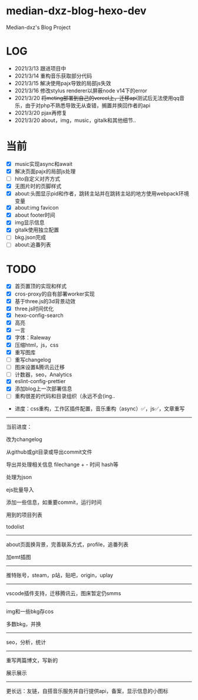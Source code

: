 # median-dxz-blog-hexo-dev

Median-dxz's Blog Project

# LOG

- 2021/3/13 跟进项目中
- 2021/3/14 重构音乐获取部分代码
- 2021/3/15 解决使用pajx导致的局部js失效
- 2021/3/16 修改stylus renderer以屏蔽node v14下的error
- 2021/3/20 ~~将meting部署到自己的vercel上，迁移api~~测试后无法使用qq音乐，由于对php不熟悉导致无从查错，搁置并换回作者的api
- 2021/3/20 pjax再修复
- 2021/3/20 about，img，music，gitalk和其他细节..

# 当前

- [x] music实现async和await
- [x] 解决页面pajx的局部js处理
- [ ] hito自定义对齐方式
- [x] 无图片时的页脚样式
- [x] about:头图显示pid和作者，跳转主站并在跳转主站的地方使用webpack环境变量
- [x] about:img favicon
- [X] about footer时间
- [x] img显示信息
- [x] gitalk使用独立配置
- [ ] bkg.json完成
- [ ] about:追番列表

# TODO

- [x] 首页置顶的实现和样式
- [x] cros-proxy的自有部署worker实现
- [x] 基于three.js的3d背景动效
- [x] three.js时间优化
- [x] hexo-config-search
- [x] 高亮
- [x] 一言
- [x] 字体：Raleway
- [x] 压缩html，js，css
- [x] 重写图库
- [ ] 重写changelog
- [ ] 图床设置&腾讯云迁移
- [ ] 计数器，seo，Analytics
- [x] eslint-config-prettier
- [x] 添加blog上一次部署信息
- [ ] 重构很差的代码和目录组织（永远不会(ing..
- 进度：css重构，工作区插件配置，音乐重构（async）✅，js✅，文章重写

---

当前进度：

改为changelog

从github或git目录或导出commit文件

导出并处理相关信息 filechange + - 时间 hash等

处理为json

ejs批量导入

添加一些信息，如重要commit，运行时间

用到的项目列表

todolist

---

about页面换背景，完善联系方式，profile，追番列表

加emt插图

---

推特账号，steam，p站，贴吧，origin，uplay

---

vscode插件支持，迁移腾讯云，图床暂定仍smms

---

img和一些bkg存cos

多数bkg，并换

---

seo，分析，统计

---

重写两篇博文，写新的

展示展示

---

更长远：友链，自搭音乐服务并自行提供api，备案，显示信息的小图标